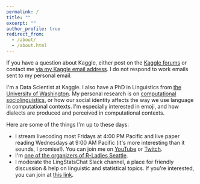 ```yaml
---
permalink: /
title: ""
excerpt: ""
author_profile: true
redirect_from: 
  - /about/
  - /about.html
---
```


If you have a question about Kaggle, either post on the [Kaggle forums](kaggle.com/discussion) or contact me [via my Kaggle email address](mailto:rachael@kaggle.com). I do not respond to work emails sent to my personal email.

I'm a Data Scientist at Kaggle. I also have a PhD in Linguistics from [the University of Washington](https://linguistics.washington.edu/). My personal research is on [computational sociolinguistics](https://makingnoiseandhearingthings.com/2017/06/13/what-is-computational-sociolinguistics-and-whos-doing-it/), or how our social identity affects the way we use language in computational contexts. I'm especially interested in emoji, and how dialects are produced and perceived in computational contexts.

Here are some of the things I'm up to these days:
* I stream livecoding most Fridays at 4:00 PM Pacific and live paper reading Wednesdays at 9:00 AM Pacific (it's more interesting than it sounds, I promise!). You can join me on [YouTube](https://www.youtube.com/user/Kaggledotcom/live) or [Twitch](https://www.twitch.tv/rctatman). 
* I'm [one of the organizers of R-Ladies Seattle](https://www.meetup.com/rladies-seattle/).
* I moderate the LingStatsChat Slack channel, a place for friendly discussion & help on linguistic and statistical topics. If you're interested, you can join at [this link](https://lingstatschat-autoinvite.herokuapp.com/).
